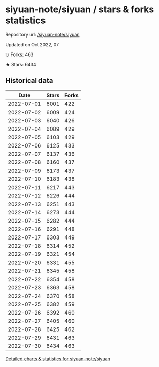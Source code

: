 # siyuan-note/siyuan / stars & forks statistics

Repository url: [/siyuan-note/siyuan](https://github.com/siyuan-note/siyuan)

Updated on Oct 2022, 07

☋ Forks: 463

★ Stars: 6434

## Historical data
| Date | Stars | Forks |
|------|-------|-------|
| 2022-07-01 | 6001 | 422 | 
| 2022-07-02 | 6009 | 424 | 
| 2022-07-03 | 6040 | 426 | 
| 2022-07-04 | 6089 | 429 | 
| 2022-07-05 | 6103 | 429 | 
| 2022-07-06 | 6125 | 433 | 
| 2022-07-07 | 6137 | 436 | 
| 2022-07-08 | 6160 | 437 | 
| 2022-07-09 | 6173 | 437 | 
| 2022-07-10 | 6183 | 438 | 
| 2022-07-11 | 6217 | 443 | 
| 2022-07-12 | 6226 | 444 | 
| 2022-07-13 | 6251 | 443 | 
| 2022-07-14 | 6273 | 444 | 
| 2022-07-15 | 6282 | 444 | 
| 2022-07-16 | 6291 | 448 | 
| 2022-07-17 | 6303 | 449 | 
| 2022-07-18 | 6314 | 452 | 
| 2022-07-19 | 6321 | 454 | 
| 2022-07-20 | 6331 | 455 | 
| 2022-07-21 | 6345 | 458 | 
| 2022-07-22 | 6354 | 458 | 
| 2022-07-23 | 6363 | 458 | 
| 2022-07-24 | 6370 | 458 | 
| 2022-07-25 | 6382 | 459 | 
| 2022-07-26 | 6392 | 460 | 
| 2022-07-27 | 6405 | 460 | 
| 2022-07-28 | 6425 | 462 | 
| 2022-07-29 | 6431 | 463 | 
| 2022-07-30 | 6434 | 463 | 


[Detailed charts & statistics for siyuan-note/siyuan](https://reviewgithub.com/rep/siyuan-note/siyuan)
